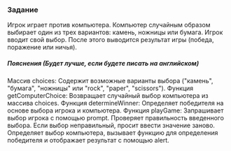 ### Задание

Игрок играет против компьютера. Компьютер случайным образом выбирает один из трех вариантов: камень, ножницы или бумага.
Игрок вводит свой выбор. После этого выводится результат игры (победа, поражение или ничья).

##### Пояснения (Будет лучше, если будете писать на английском)

Массив choices: Содержит возможные варианты выбора ("камень", "бумага", "ножницы" или "rock", "paper", "scissors").
Функция getComputerChoice: Возвращает случайный выбор компьютера из массива choices.
Функция determineWinner: Определяет победителя на основе выбора игрока и компьютера.
Функция playGame:
Запрашивает выбор игрока с помощью prompt.
Проверяет правильность введенного выбора. Если выбор неправильный, просит ввести значение заново.
Определяет выбор компьютера, вызывает функцию для определения победителя и отображает результат с помощью alert.




